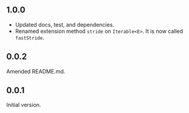 ## 1.0.0

- Updated docs, test, and dependencies.
- Renamed extension method `stride` on `Iterable<E>`.
  It is now called `fastStride`.

## 0.0.2

Amended README.md.

## 0.0.1

Initial version.